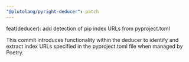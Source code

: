 ```yaml
---
"@plutolang/pyright-deducer": patch
---
```


feat(deducer): add detection of pip index URLs from pyproject.toml

This commit introduces functionality within the deducer to identify and extract index URLs specified in the pyproject.toml file when managed by Poetry.
